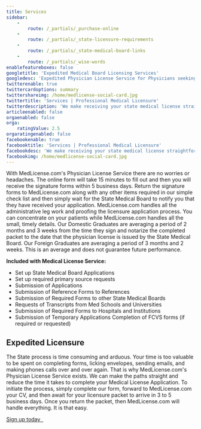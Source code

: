 ```yaml
---
title: Services
sidebar:
    -
        route: /_partials/_purchase-online
    -
        route: /_partials/_state-licensure-requirements
    -
        route: /_partials/_state-medical-board-links
    -
        route: /_partials/_wise-words
enablefeatureboxes: false
googletitle: 'Expedited Medical Board Licensing Services'
googledesc: 'Expedited Physician License Service for Physicians seeking assistance applying for a Medical License with any of the 50 State Medical Boards'
twitterenable: true
twittercardoptions: summary
twittershareimg: /home/medlicense-social-card.jpg
twittertitle: 'Services | Professional Medical Licensure'
twitterdescription: 'We make receiving your state medical license straightforward and reduce the time it takes to complete your Medical License Application. To initiate the process, simply complete our form, forward to MedLicense.com your CV, and then await for your licensure packet to arrive in 3 to 5 business days.'
articleenabled: false
orgaenabled: false
orga:
    ratingValue: 2.5
orgaratingenabled: false
facebookenable: true
facebooktitle: 'Services | Professional Medical Licensure'
facebookdesc: 'We make receiving your state medical license straightforward and reduce the time it takes to complete your Medical License Application. To initiate the process, simply complete our form, forward to MedLicense.com your CV, and then await for your licensure packet to arrive in 3 to 5 business days.'
facebookimg: /home/medlicense-social-card.jpg
---
```


<p>With MedLicense.com's Physician License Service there are no worries or headaches. The online form will take 15 minutes to fill out and then you will receive the signature forms within 5 business days. Return the signature forms to MedLicense.com along with any other items required in our simple check list and then simply wait for the State Medical Board to notify you that they have received your application. MedLicense.com handles all the administrative leg work and proofing the licensure application process. You can concentrate on your patients while MedLicense.com handles all the small, timely details. Our Domestic Graduates are averaging a period of 2 months and 3 weeks from the time they sign and notarize the completed packet to the date that the physician license is issued by the State Medical Board. Our Foreign Graduates are averaging a period of 3 months and 2 weeks. This is an average and does not guarantee future performance.</p>
<p><strong>Included with Medical License Service:</strong></p>
<ul>
<li>Set up State Medical Board Applications</li>
<li>Set up required primary source requests</li>
<li>Submission of Applications</li>
<li>Submission of Reference Forms to References</li>
<li>Submission of Required Forms to other State Medical Boards</li>
<li>Requests of Transcripts from Med Schools and Universities</li>
<li>Submission of Required Forms to Hospitals and Institutions</li>
<li>Submission of Temporary Applications Completion of FCVS forms (if required or requested)</li>
</ul>
<h2 id="mcetoc_1cdprh4fe0">Expedited Licensure</h2>
<p>The State process is time consuming and arduous. Your time is too valuable to be spent on completing forms, licking envelopes, sending emails, and making phones calls over and over again. That is why MedLicense.com's Physician License Service exists. We can make the paths straight and reduce the time it takes to complete your Medical License Application. To initiate the process, simply complete our form, forward to MedLicense.com your CV, and then await for your licensure packet to arrive in 3 to 5 business days. Once you return the packet, then MedLicense.com will handle everything. It is that easy.</p>
<p><a class="btn btn-secondary" href="../../pricing">Sign up today <em class="fa fa-sm fa-play" aria-hidden="true">&nbsp;</em></a>&nbsp;</p>